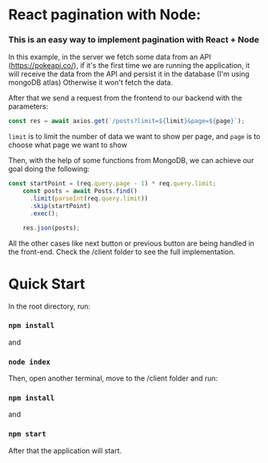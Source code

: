 # React pagination with Node:

### This is an easy way to implement pagination with React + Node

 In this example, in the server we fetch some data from an API (https://pokeapi.co/),
 if it's the first time we are running the application, it will receive the data from the API and persist it in the database (I'm using mongoDB atlas)
 Otherwise it won't fetch the data.
 
 After that we send a request from the frontend to our backend with the parameters:
 ```js
 const res = await axios.get(`/posts?limit=${limit}&page=${page}`);
 ```
`limit` is to limit the number of data we want to show per page, and `page` is to choose what page we want to show

Then, with the help of some functions from MongoDB, we can achieve our goal doing the following:
```js
const startPoint = (req.query.page - 1) * req.query.limit;
    const posts = await Posts.find()
      .limit(parseInt(req.query.limit))
      .skip(startPoint)
      .exec();

    res.json(posts);
```
All the other cases like next button or previous button are being handled in the front-end. Check the /client folder to see the full implementation.
 
# Quick Start
 In the root directory, run:
### `npm install` 
and
### `node index`

 Then, open another terminal, move to the /client folder and run:
### `npm install`
and
### `npm start`

After that the application will start.

